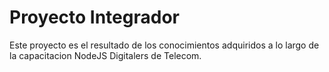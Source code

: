 # Proyecto Integrador

Este proyecto es el resultado de los conocimientos adquiridos a lo largo de la capacitacion NodeJS Digitalers de Telecom.
